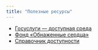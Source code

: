 ```yaml
---
title: "Полезные ресурсы"
---
```


- [Госуслуги — доступная среда](https://www.gosuslugi.ru/help/disabilities)
- [Фонд «Обнаженные сердца»](https://www.nakedheart.org/)
- [Справочник доступности](https://dislife.ru/)

